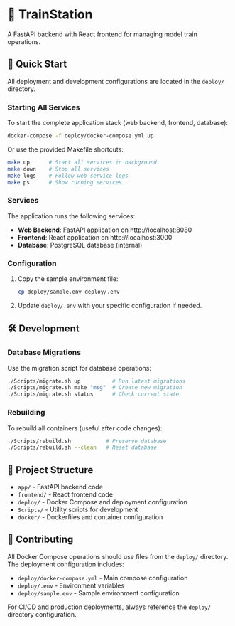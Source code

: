 # 🚂 TrainStation

A FastAPI backend with React frontend for managing model train operations.

## 🚀 Quick Start

All deployment and development configurations are located in the `deploy/` directory.

### Starting All Services

To start the complete application stack (web backend, frontend, database):

```bash
docker-compose -f deploy/docker-compose.yml up
```

Or use the provided Makefile shortcuts:

```bash
make up      # Start all services in background
make down    # Stop all services  
make logs    # Follow web service logs
make ps      # Show running services
```

### Services

The application runs the following services:

- **Web Backend**: FastAPI application on http://localhost:8080
- **Frontend**: React application on http://localhost:3000  
- **Database**: PostgreSQL database (internal)

### Configuration

1. Copy the sample environment file:
   ```bash
   cp deploy/sample.env deploy/.env
   ```

2. Update `deploy/.env` with your specific configuration if needed.

## 🛠️ Development

### Database Migrations

Use the migration script for database operations:

```bash
./Scripts/migrate.sh up          # Run latest migrations
./Scripts/migrate.sh make "msg"  # Create new migration
./Scripts/migrate.sh status      # Check current state
```

### Rebuilding

To rebuild all containers (useful after code changes):

```bash
./Scripts/rebuild.sh           # Preserve database
./Scripts/rebuild.sh --clean   # Reset database
```

## 📁 Project Structure

- `app/` - FastAPI backend code
- `frontend/` - React frontend code  
- `deploy/` - Docker Compose and deployment configuration
- `Scripts/` - Utility scripts for development
- `docker/` - Dockerfiles and container configuration

## 🔧 Contributing

All Docker Compose operations should use files from the `deploy/` directory. The deployment configuration includes:

- `deploy/docker-compose.yml` - Main compose configuration
- `deploy/.env` - Environment variables
- `deploy/sample.env` - Sample environment configuration

For CI/CD and production deployments, always reference the `deploy/` directory configuration.